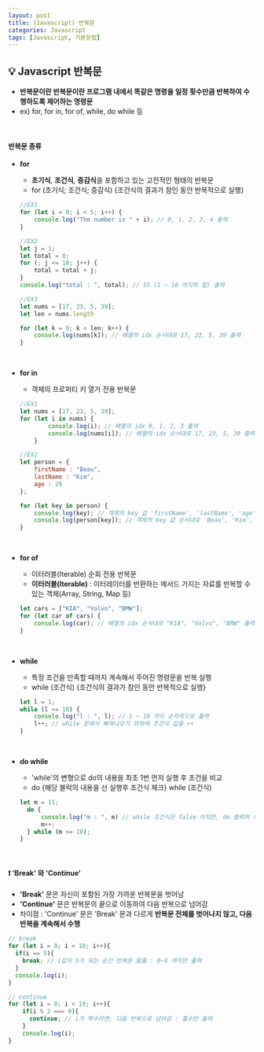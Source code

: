 ```yaml
---
layout: post
title: (Javascript) 반복문
categories: Javascript
tags: [Javascript, 기본문법]
---
```


## :bulb: Javascript 반복문
* **반복문이란 반복문이란 프로그램 내에서 똑같은 명령을 일정 횟수만큼 반복하여 수행하도록 제어하는 명령문**
* ex) for, for in, for of, while, do while 등
<br>

#### 반복문 종류
* **for**
  * **초기식**, **조건식**, **증감식**을 포함하고 있는 고전적인 형태의 반복문
  * for (초기식; 조건식; 증감식) {조건식의 결과가 참인 동안 반복적으로 실행}

  ~~~javascript
  //EX1
  for (let i = 0; i < 5; i++) {
      console.log("The number is " + i); // 0, 1, 2, 3, 4 출력
  }

  //EX2
  let j = 1;
  let total = 0;
  for (; j <= 10; j++) {
      total = total + j;
  }
  console.log("total : ", total); // 55 (1 ~ 10 까지의 합) 출력

  //EX3
  let nums = [17, 23, 5, 39];
  let len = nums.length

  for (let k = 0; k < len; k++) {
      console.log(nums[k]); // 배열의 idx 순서대로 17, 23, 5, 39 출력
  }
  ~~~

  <br>

* **for in**
  * 객체의 프로퍼티 키 열거 전용 반복문

  ~~~javascript
  //EX1
  let nums = [17, 23, 5, 39];
  for (let i in nums) {
          console.log(i); // 배열의 idx 0, 1, 2, 3 출력
          console.log(nums[i]); // 배열의 idx 순서대로 17, 23, 5, 39 출력
      }

  //EX2
  let person = {
      firstName : "Beau",
      lastName : "Kim",
      age : 29
  };

  for (let key in person) {
      console.log(key); // 객체의 key 값 'firstName', 'lastName', 'age' 출력
      console.log(person[key]); // 객체의 key 값 순서대로 'Beau', 'Kim', 29 출력
  }
  ~~~

  <br>

* **for of**
  * 이터러블(Iterable) 순회 전용 반복문
  * **이터러블(Iterable)** : 이터레이터를 반환하는 메서드 가지는 자료를 반복할 수 있는 객체(Array, String, Map 등)

  ~~~javascript
  let cars = ["KIA", "Volvo", "BMW"];
  for (let car of cars) {
      console.log(car); // 배열의 idx 순서대로 "KIA", "Volvo", "BMW" 출력
  }
  ~~~

  <br>

* **while**
  * 특정 조건을 만족할 때까지 계속해서 주어진 명령문을 반복 실행
  * while (조건식) {조건식의 결과가 참인 동안 반복적으로 실행}

  ~~~javascript
  let l = 1;
  while (l <= 10) {
      console.log("l : ", l); // 1 ~ 10 까지 순차적으로 출력
      l++; // while 문에서 빠져나오기 위하여 조건식 값을 ++
  }
  ~~~

  <br>  

* **do while**
  * 'while'의 변형으로 do의 내용을 최초 1번 먼저 실행 후 조건을 비교
  * do {해당 블럭의 내용을 선 실행후 조건식 체크} while (조건식)

  ~~~javascript
  let m = 11;
    do {
        console.log("m : ", m) // while 조건식은 false 이지만, do 블럭의 내용이 1번 실행되어 11이 출력됨
        m++;
    } while (m <= 10);
  }
  ~~~

  <br>

#### :exclamation: **'Break' 와 'Continue'**
  * **'Break'** 문은 자신이 포함된 가장 가까운 반복문을 벗어남
  * **'Continue'** 문은 반복문의 끝으로 이동하여 다음 반복으로 넘어감
  * 차이점 : 'Continue' 문은 'Break' 문과 다르게 **반복문 전체를 벗어나지 않고, 다음 반복을 계속해서 수행**

  ~~~javascript
  // break
  for (let i = 0; i < 10; i++){
    if(i == 5){
      break; // i값이 5가 되는 순간 반복문 탈출 : 0~4 까지만 출력
    }
    console.log(i);
  }

  // continue
  for (let i = 0; i < 10; i++){
      if(i % 2 === 0){
        continue; // i가 짝수라면, 다음 반복으로 넘어감 : 홀수만 출력
      }
      console.log(i);
  }
  ~~~
<br>
